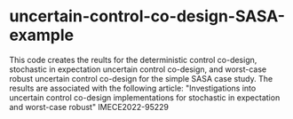 # uncertain-control-co-design-SASA-example
This code creates the reults for the deterministic control co-design, stochastic in expectation uncertain control co-design, and worst-case robust uncertain control co-design for the simple SASA case study.
The results are associated with the following article: "Investigations into uncertain control co-design implementations for stochastic in expectation and worst-case robust" IMECE2022-95229
